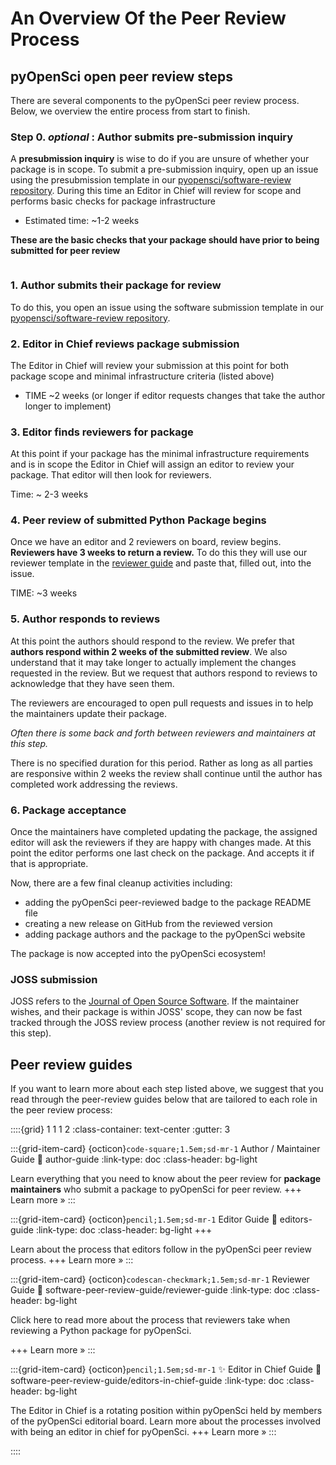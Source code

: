 # An Overview Of the Peer Review Process

## pyOpenSci open peer review steps
There are several components to the pyOpenSci peer review process. Below, we overview the entire process
from start to finish.

### Step 0. *optional* : Author submits pre-submission inquiry
A **presubmission inquiry** is wise to do if you are unsure of whether your package 
is in scope. To submit a pre-submission inquiry, open up an issue using the presubmission template in our [pyopensci/software-review repository](https://github.com/pyOpenSci/software-review/issues/new/choose/). During this time an Editor in Chief will review for scope and performs 
basic checks for package infrastructure

- Estimated time: ~1-2 weeks

**These are the basic checks that your package should have prior to being submitted for peer review**

```{include} ../appendices/pre-review-package-requirements.md
```

### 1. Author submits their package for review

To do this, you open an issue using the software submission template in our
[pyopensci/software-review repository](https://github.com/pyOpenSci/software-review/issues/new/choose/).

### 2. Editor in Chief reviews package submission

The Editor in Chief will review your submission at this point for both package scope and minimal infrastructure criteria 
(listed above) 
- TIME ~2 weeks (or longer if editor requests changes that take the author longer to implement)

### 3. Editor finds reviewers for package 
At this point if your package has the minimal infrastructure
requirements and is in scope the Editor in Chief will assign an editor 
to review your package. That editor will then look 
for reviewers.

Time: ~ 2-3 weeks

### 4. Peer review of submitted Python Package begins 
Once we have an editor and 2 reviewers on board, review begins. **Reviewers have 3 weeks to return a review.** To do this
they will use our reviewer template in the [reviewer guide](reviewer-guide.md) and paste that, filled out, into the issue.

TIME: ~3 weeks 

### 5. Author responds to reviews

At this point the authors should respond to the review. We prefer that **authors
respond within 2 weeks of the submitted review**. We also understand that it may 
take longer to actually implement the changes requested in the review. But we
request that authors respond to reviews to acknowledge
that they have seen them.

The reviewers are encouraged to open pull requests and issues in to help the 
maintainers update their package.

*Often there is some back and forth between reviewers and maintainers at this step.*

There is no specified duration for this period. Rather as long as all 
parties are responsive within 2 weeks the review shall continue until the author has completed work addressing the reviews.

### 6. Package acceptance

Once the maintainers have completed updating the package, the assigned editor 
will ask the reviewers if they are happy with changes made. At this point the 
editor performs one last check on the package. And accepts it if that is appropriate.
 
Now, there are a few final cleanup activities including:
 
 * adding the pyOpenSci peer-reviewed badge to the package README file
 * creating a new release on GitHub from the reviewed version
 * adding package authors and the package to the pyOpenSci website 
 
The package is now accepted into the pyOpenSci ecosystem!

### JOSS submission

JOSS refers to the [Journal of Open Source Software](https://joss.theoj.org/). If the maintainer wishes, and their package is within JOSS' scope, they can now
be fast tracked through the JOSS review process (another review is not required 
for this step).

## Peer review guides

If you want to learn more about each step listed above, we suggest that you read 
through the peer-review guides below that are tailored to each role in the peer review process:


::::{grid} 1 1 1 2
:class-container: text-center
:gutter: 3

:::{grid-item-card} {octicon}`code-square;1.5em;sd-mr-1` Author / Maintainer Guide
:link: author-guide
:link-type: doc
:class-header: bg-light

Learn everything that you need to know about the peer review  for **package maintainers** who submit a package to pyOpenSci for peer review. 
+++
Learn more »
:::

:::{grid-item-card} {octicon}`pencil;1.5em;sd-mr-1` Editor Guide
:link: editors-guide
:link-type: doc
:class-header: bg-light
+++

Learn about the process that editors follow in the pyOpenSci peer review 
process.
+++
Learn more »
:::

:::{grid-item-card} {octicon}`codescan-checkmark;1.5em;sd-mr-1` Reviewer Guide
:link: software-peer-review-guide/reviewer-guide
:link-type: doc
:class-header: bg-light

Click here to read more about the process that reviewers take when reviewing 
a Python package for pyOpenSci. 

+++
Learn more »
:::

:::{grid-item-card} {octicon}`pencil;1.5em;sd-mr-1` ✨ Editor in Chief Guide
:link: software-peer-review-guide/editors-in-chief-guide
:link-type: doc
:class-header: bg-light

The Editor in Chief is a rotating position within pyOpenSci held by members 
of the pyOpenSci editorial board. Learn more about the processes involved with 
being an editor in chief for pyOpenSci.
+++
Learn more »
:::

::::

